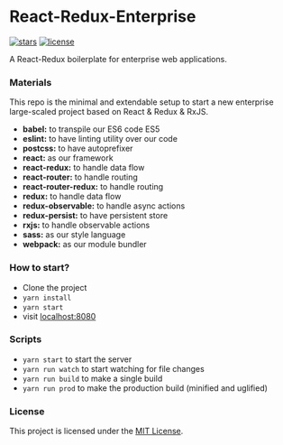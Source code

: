 # React-Redux-Enterprise

[![stars](https://img.shields.io/github/stars/Amin52J/React-Redux-Enterprise.svg?style=for-the-badge)](https://github.com/Amin52J/React-Redux-Enterprise/stargazers)
[![license](https://img.shields.io/github/license/Amin52J/React-Redux-Enterprise.svg?style=for-the-badge)](https://github.com/Amin52J/React-Redux-Enterprise/blob/master/LICENSE)

A React-Redux boilerplate for enterprise web applications.

### Materials

This repo is the minimal and extendable setup to start a new enterprise large-scaled project based on React & Redux & RxJS.

* **babel:** to transpile our ES6 code ES5
* **eslint:** to have linting utility over our code
* **postcss:** to have autoprefixer
* **react:** as our framework
* **react-redux:** to handle data flow
* **react-router:** to handle routing
* **react-router-redux:** to handle routing
* **redux:** to handle data flow
* **redux-observable:** to handle async actions
* **redux-persist:** to have persistent store
* **rxjs:** to handle observable actions
* **sass:** as our style language
* **webpack:** as our module bundler

### How to start?

* Clone the project
* `yarn install`
* `yarn start`
* visit [localhost:8080](http://127.0.0.1:8080)

### Scripts

* `yarn start` to start the server
* `yarn run watch` to start watching for file changes
* `yarn run build` to make a single build
* `yarn run prod` to make the production build (minified and uglified)

### License

This project is licensed under the [MIT License](https://github.com/Amin52J/React-Redux-Enterprise/blob/master/LICENSE).
